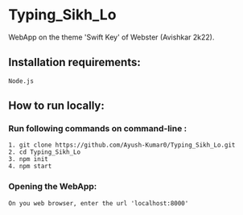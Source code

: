 # Typing_Sikh_Lo
  WebApp on the theme 'Swift Key' of Webster (Avishkar 2k22).  


## Installation requirements:
    Node.js
 

## How to run locally:

### Run following commands on command-line :
    1. git clone https://github.com/Ayush-Kumar0/Typing_Sikh_Lo.git  
    2. cd Typing_Sikh_Lo  
    3. npm init  
    4. npm start  

### Opening the WebApp:
    On you web browser, enter the url 'localhost:8000'
